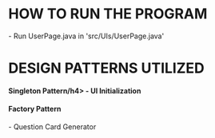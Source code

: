 <h1>HOW TO RUN THE PROGRAM</h1>
- Run UserPage.java in 'src/UIs/UserPage.java'
<h1>DESIGN PATTERNS UTILIZED</h1>
<h4>Singleton Pattern/h4>
- UI Initialization
<h4>Factory Pattern</h4>
- Question Card Generator
